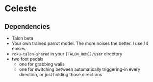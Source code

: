 # Celeste

## Dependencies
- Talon beta
- Your own trained parrot model. The more noises the better. I use 14 noises.
- `roku-talon-shared` in your `[TALON_HOME]/user` directory
- two foot pedals
  - one for grabbing walls
  - one for switching between automatically triggering-in every direction, or just holding those directions